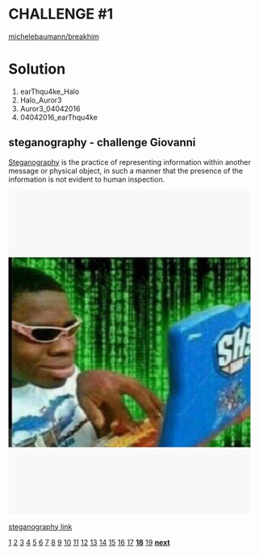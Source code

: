 # CHALLENGE #1

[michelebaumann/breakhim](/)

# Solution

1. earThqu4ke_Halo
2. Halo_Auror3
3. Auror3_04042016
4. 04042016_earThqu4ke

## steganography - challenge Giovanni

[Steganography](https://en.wikipedia.org/wiki/Steganography) is the practice of representing information within another message or physical object, in such a manner that the presence of the information is not evident to human inspection.

![Solution](/presentation/graphics/solution.png)

[steganography link](https://stylesuxx.github.io/steganography/)

[1](/presentation/final/1.md) [2](/presentation/final/2.md) [3](/presentation/final/3.md) [4](/presentation/final/4.md) [5](/presentation/final/5.md) [6](/presentation/final/6.md) [7](/presentation/final/7.md) [8](/presentation/final/8.md) [9](/presentation/final/9.md) [10](/presentation/final/10.md) [11](/presentation/final/11.md) [12](/presentation/final/12.md) [13](/presentation/final/13.md) [14](/presentation/final/14.md) [15](/presentation/final/15.md) [16](/presentation/final/16.md) [17](/presentation/final/17.md) **[18](/presentation/final/18.md)** [19](/presentation/final/19.md)
**[next](/presentation/final/19.md)**
